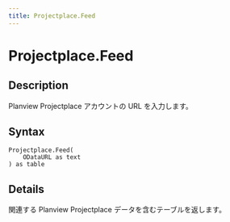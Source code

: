 ```yaml
---
title: Projectplace.Feed
---
```


# Projectplace.Feed


## Description

Planview Projectplace アカウントの URL を入力します。


## Syntax

```powerquery
Projectplace.Feed(
    ODataURL as text
) as table
```


## Details

関連する Planview Projectplace データを含むテーブルを返します。



